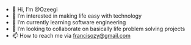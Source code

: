 - 👋 Hi, I’m @Ozeegi
- 👀 I’m interested in making life easy with technology
- 🌱 I’m currently learning software engineering
- 💞️ I’m looking to collaborate on basically life problem solving projects
- 📫 How to reach me via francisozy@gmail.com

<!---
Ozeegi/Ozeegi is a ✨ special ✨ repository because its `README.md` (this file) appears on your GitHub profile.
You can click the Preview link to take a look at your changes.
--->
